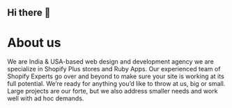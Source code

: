 ## Hi there 👋

# About us

We are India & USA-based web design and development agency we are specialize in Shopify Plus stores and Ruby Apps. Our experienced team of Shopify Experts go over and beyond to make sure your site is working at its full potential. We’re ready for anything you’d like to throw at us, big or small. Large projects are our forte, but we also address smaller needs and work well with ad hoc demands.
